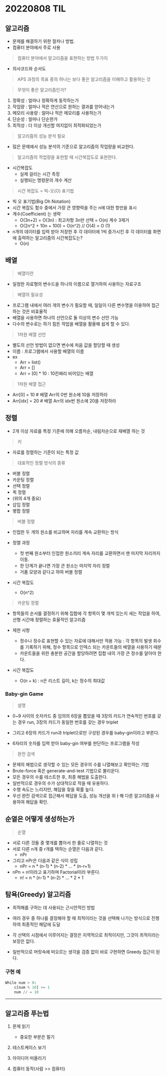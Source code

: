 # 20220808 TIL

## 알고리즘

- 문제를 해결하기 위한 절차나 방법.
- 컴퓨터 분야에서 주로 사용

> 컴퓨터 분야에서 알고리즘을 표현하는 방법 두가지

- 의사코드와 순서도

> APS 과정의 목표 중의 하나는 보다 좋은 알고리즘을 이해하고 활용하는 것

> 무엇이 좋은 알고리즘인가?

1. 정확성 : 얼마나 정확하게 동작하는가
2. 작업량 : 얼마나 적은 연산으로 원하는 결과를 얻어내는가
3. 메모리 사용량 : 얼마나 적은 메모리를 사용하는가
4. 단순성 : 얼마나 단순한가
5. 최적성 : 더 이상 개선할 여지없이 최적화되었는가

> 알고리즘의 성능 분석 필요

- 많은 문제에서 성능 분석의 기준으로 알고리즘의 작업량을 비교한다.

> 알고리즘의 작업량을 표현할 때 시간복잡도로 표현한다.

- 시간복잡도
  - 실제 걸리는 시간 측정
  - 실행되는 명령문의 개수 계산

> 시간 복잡도 = 빅-오(O) 표기법

- 빅 오 표기법(Big Oh Notation)
- 시간 복잡도 함수 중에서 가장 큰 영향력을 주는 n에 대한 항만을 표시
- 계수(Coefficient) 는 생략
  - O(3n+2) = O(3n) : 최고차항 3n만 선택 = O(n) 계수 3제거
  - O(2n^2 + 10n + 100) = O(n^2) // O(4) = O (1)
- n개의 데이터를 입력 받아 저장한 후 각 데이터에 1씩 증가시킨 후 각 데이터를 화면에 출력하는 알고리즘의 시간복잡도는?
  - O(n)

## 배열

> 배열이란

- 일정한 자료형의 변수드을 하나의 이름으로 열거하여 사용하는 자료구조

> 배열의 필요성

- 프로그램 내에서 여러 개의 변수가 필요할 때, 일일이 다른 변수명을 이용하여 접근하는 것은 비효율적
- 배열을 사용하면 하나의 선언으로 둘 이상의 변수 선언 가능
- 다수의 변수로는 하기 힘든 작업을 배열을 활욜해 쉽게 할 수 있다.

> 1차원 배열 선언

- 별도의 선언 방법이 없으면 변수에 처음 값을 할당할 때 생성
- 이름 : 프로그램에서 사용할 배열의 이름
- ex
  - Arr = list()
  - Arr = []
  - Arr = [0] \* 10 : 10칸짜리 비어있는 배열

> 1차원 배열 접근

- Arr[0] = 10 # 배열 Arr의 0번 원소에 10을 저장하라
- Arr[idx] = 20 # 배열 Arr의 idx번 원소에 20을 저장하라

## 정렬

- 2개 이상 자료를 특정 기준에 의해 오름차순, 내림차순으로 재배열 하는 것

> 키

- 자료를 정렬하는 기준이 되는 특정 값

> 대표적인 정렬 방식의 종류

- 버블 정렬
- 카운팅 정렬
- 선택 정렬
- 퀵 정렬
- (위의 4개 중요)
- 삽입 정렬
- 병합 정렬

> 버블 정렬

- 인접한 두 개의 원소를 비교하며 자리를 계속 교환하는 방식

- 정렬 과정

  - 첫 번째 원소부터 인접한 원소끼리 계속 자리를 교환하면서 맨 마지막 자리까지 이동.
  - 한 단계가 끝나면 가장 큰 원소는 마지막 자리 정렬
  - 거품 모양과 같다고 하여 버블 정렬

- 시간 복잡도
  - O(n^2)

> 카운팅 정렬

- 항목들의 순서를 결정하기 위해 집합에 각 항목이 몇 개씩 있는지 세는 작업을 하여, 선형 시간에 정렬하는 효율적인 알고리즘

- 제한 사항

  - 정수나 정수로 표현할 수 있는 자료에 대해서만 적용 가능 : 각 항목의 발생 회수를 기록하기 위해, 정수 항목으로 인덱스 되는 카운트들의 배열을 사용하기 때문
  - 카운트들을 위한 충분한 공간을 할당하려면 집합 내의 가장 큰 정수를 알아야 한다.

- 시간 복잡도
  - O(n + k) : n은 리스트 길이, k는 정수의 최대값

### Baby-gin Game

> 설명

- 0~9 사이의 숫자카드 중 임의의 6장을 뽑았을 때 3장의 카드가 연속적인 번호를 갖는 경우 run, 3장의 카드가 동일한 번호를 갖는 경우 triplet

- 그리고 6장의 카드가 run과 triplet으로만 구성된 경우를 baby-gin이라고 부른다.

- 6자리의 숫자를 입력 받아 baby-gin 여부를 판단하는 프로그램을 작성

> 완전 검색

- 문제의 해법으로 생각할 수 있는 모든 경우의 수를 나열해보고 확인하는 기법
- Brute-force 혹은 generate-and-test 기법으로 불리운다.
- 모든 경우의 수를 테스트한 후, 최종 해법을 도출한다.
- 일반적으로 경우의 수가 상대적으로 작을 때 유용하다.
- 수행 속도는 느리지만, 해답을 찾을 확률 높다.
- 우선 완전 검색으로 접근해서 해답을 도출, 성능 개선을 위ㅏ해 다른 알고리즘을 사용하여 해답을 확인.

## 순열은 어떻게 생성하는가

> 순열

- 서로 다른 것들 중 몇개를 뽑아서 한 줄로 나열하는 것
- 서로 다른 n개 중 r개를 택하는 순열은 다음과 같다.
  - nPr
- 그리고 nPr은 다음과 같은 식이 성립
  - nPr = n \* (n-1) \* (n-2) \* ... \* (n-r+1)
- nPn = n!이라고 표기하며 Factorial이라 부른다.
  - n! = n \* (n-1) \* (n-2) \* ... \* 2 \* 1

## 탐욕(Greedy) 알고리즘

- 최적해를 구하는 데 사용되는 근시안적인 방법

- 여러 경우 중 하나를 결정해야 할 때 최적이라는 것을 선택해 나가는 방식으로 진행하여 최종적인 해답에 도달

- 각 선택의 시점에서 이루어지는 결정은 지역적으로 최적이지만, 그것이 최적이라는 보장은 없다.

- 일반적으로 머릿속에 떠오르는 생각을 검증 없이 바로 구현하면 Greedy 접근이 된다.

### 구현 예

```python
While num > 0:
    c[num % 10] += 1
    num // = 10
```

---

## 알고리즘 푸는법

1. 문제 읽기

   - 중요한 부분은 필기

2. 테스트케이스 보기
3. 아이디어 떠올리기
4. 컴퓨터 동작(사람 >> 컴퓨터)
